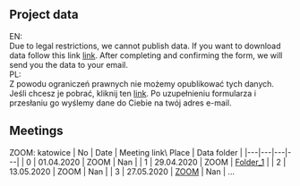 ## Project data
EN:
<br />
Due to legal restrictions, we cannot publish data. If you want to download data follow this link [link](https://docs.google.com/forms/d/e/1FAIpQLSePeD4xM-5LxUgQXrS51i52Bi0JPqV6Bq0yZ067sq7yMI2g1A/viewform).
After completing and confirming the form, we will send you the data to your email.
<br />
PL:
<br />
Z powodu ograniczeń prawnych nie możemy opublikować tych danych. 
Jeśli chcesz je pobrać, kliknij ten [link](https://docs.google.com/forms/d/e/1FAIpQLSePeD4xM-5LxUgQXrS51i52Bi0JPqV6Bq0yZ067sq7yMI2g1A/viewform). 
Po uzupełnieniu formularza i przesłaniu go wyślemy dane do Ciebie na twój adres e-mail.

## Meetings
ZOOM: katowice
| No | Date  |  Meeting link\ Place | Data folder  |
|---|---|---|---|
|  0 | 01.04.2020  | ZOOM  | Nan  |
|  1 | 29.04.2020  | ZOOM  |  [Folder_1](https://github.com/dataworkshop/dw-katowice-project/tree/master/accidents/meeting_1) |
|  2 | 13.05.2020  | ZOOM   | Nan  |
|  3 | 27.05.2020 | [ZOOM](https://us02web.zoom.us/j/84066657236)  |  Nan |
...
